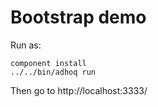 # Bootstrap demo

Run as:

    component install
    ../../bin/adhoq run
    
Then go to http://localhost:3333/
